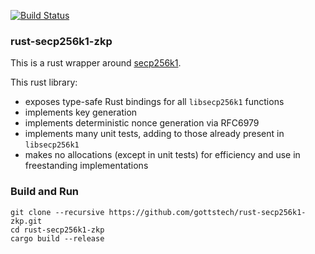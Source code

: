 [![Build Status](https://travis-ci.org/gottstech/rust-secp256k1-zkp.svg?branch=master)](https://travis-ci.org/gottstech/rust-secp256k1-zkp)

### rust-secp256k1-zkp

This is a rust wrapper around [secp256k1](https://github.com/bitcoin/secp256k1).

This rust library:

* exposes type-safe Rust bindings for all `libsecp256k1` functions
* implements key generation
* implements deterministic nonce generation via RFC6979
* implements many unit tests, adding to those already present in `libsecp256k1`
* makes no allocations (except in unit tests) for efficiency and use in freestanding implementations

### Build and Run

```
git clone --recursive https://github.com/gottstech/rust-secp256k1-zkp.git
cd rust-secp256k1-zkp
cargo build --release
```

